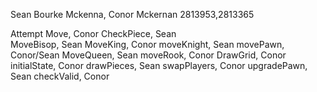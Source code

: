 Sean Bourke Mckenna, Conor Mckernan
2813953,2813365


Attempt Move, Conor
CheckPiece, Sean	
MoveBisop, Sean
MoveKing, Conor
moveKnight, Sean
movePawn, Conor/Sean
MoveQueen, Sean
moveRook, Conor
DrawGrid, Conor
initialState, Conor
drawPieces, Sean
swapPlayers, Conor
upgradePawn, Sean
checkValid, Conor

